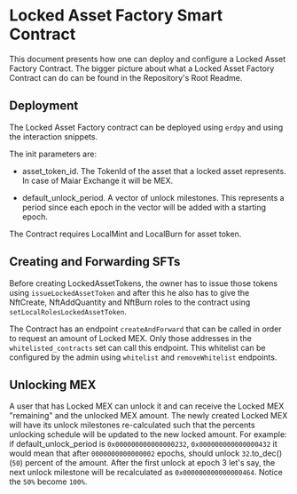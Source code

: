 # Locked Asset Factory Smart Contract

This document presents how one can deploy and configure a Locked Asset Factory Contract.
The bigger picture about what a Locked Asset Factory Contract can do can be found in the Repository's Root Readme.

## Deployment

The Locked Asset Factory contract can be deployed using `erdpy` and using the interaction snippets.

The init parameters are:

- asset_token_id. The TokenId of the asset that a locked asset represents. In case of Maiar Exchange it will be MEX.

- default_unlock_period. A vector of unlock milestones. This represents a period since each epoch in the vector will be added with a starting epoch.

The Contract requires LocalMint and LocalBurn for asset token.

## Creating and Forwarding SFTs

Before creating LockedAssetTokens, the owner has to issue those tokens using `issueLockedAssetToken` and after this he also has to give the NftCreate, NftAddQuantity and NftBurn roles to the contract using `setLocalRolesLockedAssetToken`.

The Contract has an endpoint `createAndForward` that can be called in order to request an amount of Locked MEX. Only those addresses in the `whitelisted_contracts` set can call this endpoint. This whitelist can be configured by the admin using `whitelist` and `removeWhitelist` endpoints.

## Unlocking MEX

A user that has Locked MEX can unlock it and can receive the Locked MEX "remaining" and the unlocked MEX amount. The newly created Locked MEX will have its unlock milestones re-calculated such that the percents unlocking schedule will be updated to the new locked amount. For example: if default_unlock_period is `0x000000000000000232`, `0x000000000000000432` it would mean that after `0000000000000002` epochs, should unlock `32`.to_dec() (`50`) percent of the amount. After the first unlock at epoch 3 let's say, the next unlock milestone will be recalculated as `0x000000000000000464`. Notice the `50%` become `100%`.
